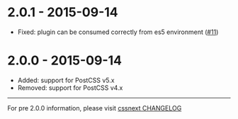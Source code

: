 # 2.0.1 - 2015-09-14

- Fixed: plugin can be consumed correctly from es5 environment
([#11](https://github.com/cssnext/postcss-cssnext/issues/11))

# 2.0.0 - 2015-09-14

- Added: support for PostCSS v5.x
- Removed: support for PostCSS v4.x

---

For pre 2.0.0 information, please visit [cssnext CHANGELOG](https://github.com/cssnext/cssnext/blob/master/CHANGELOG.md)

